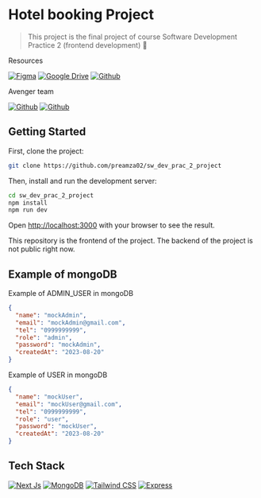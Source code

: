 # Hotel booking Project

> This project is the final project of course Software Development Practice 2 (frontend development) 🌟

Resources 

[![Figma](https://img.shields.io/badge/Figma-UI_Design-blue?style=for-the-badge&logo=figma)](https://www.figma.com/design/FZyZXHs2ts06VutHPVeagU/Untitled?node-id=0-1&t=69ITgeQTQ9WceOAI-1)
[![Google Drive](https://img.shields.io/badge/Google%20Drive-Project_requirement-blue?style=for-the-badge&logo=google-drive)](https://drive.google.com/file/d/16gc9T8-wouZ2o4D7EEoZX9JGqG1o0TNM/view?usp=drive_link)
[![Github](https://img.shields.io/badge/Github-Code-blue?style=for-the-badge&logo=github)](https://github.com/preamza02/sw_dev_prac_2_project)

Avenger team

[![Github](https://img.shields.io/badge/Github-preamza02-blue?style=for-the-badge&logo=github)](https://github.com/preamza02)
[![Github](https://img.shields.io/badge/Github-Jirayuwat12-blue?style=for-the-badge&logo=github)](https://github.com/jirayuwat12)

## Getting Started

First, clone the project:

```bash
git clone https://github.com/preamza02/sw_dev_prac_2_project
```

Then, install and run the development server:

```bash
cd sw_dev_prac_2_project
npm install
npm run dev
```

Open [http://localhost:3000](http://localhost:3000) with your browser to see the result.

This repository is the frontend of the project. The backend of the project is not public right now.

## Example of mongoDB

Example of ADMIN_USER in mongoDB

```json
{
  "name": "mockAdmin",
  "email": "mockAdmin@gmail.com",
  "tel": "0999999999",
  "role": "admin",
  "password": "mockAdmin",
  "createdAt": "2023-08-20"
}
```

Example of USER in mongoDB

```json
{
  "name": "mockUser",
  "email": "mockUser@gmail.com",
  "tel": "0999999999",
  "role": "user",
  "password": "mockUser",
  "createdAt": "2023-08-20"
}
```

## Tech Stack

[![Next Js](https://img.shields.io/badge/Next.js-React_Framework-blue?style=for-the-badge&logo=next.js)](https://nextjs.org/)
[![MongoDB](https://img.shields.io/badge/MongoDB-NoSQL_Database-blue?style=for-the-badge&logo=mongodb)](https://www.mongodb.com/)
[![Tailwind CSS](https://img.shields.io/badge/Tailwind_CSS-CSS_Framework-blue?style=for-the-badge&logo=tailwind-css)](https://tailwindcss.com/)
[![Express](https://img.shields.io/badge/Express-Node_Framework-blue?style=for-the-badge&logo=express)](https://expressjs.com/)